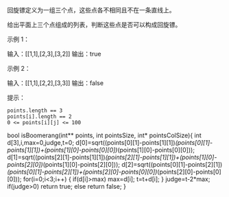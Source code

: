 回旋镖定义为一组三个点，这些点各不相同且不在一条直线上。

给出平面上三个点组成的列表，判断这些点是否可以构成回旋镖。

 

示例 1：

输入：[[1,1],[2,3],[3,2]]
输出：true


示例 2：

输入：[[1,1],[2,2],[3,3]]
输出：false

 

提示：


	points.length == 3
	points[i].length == 2
	0 <= points[i][j] <= 100

bool isBoomerang(int** points, int pointsSize, int* pointsColSize){
    int d[3],i,max=0,judge,t=0;
    d[0]=sqrt((points[0][1]-points[1][1])*(points[0][1]-points[1][1])+(points[1][0]-points[0][0])*(points[1][0]-points[0][0]));
    d[1]=sqrt((points[2][1]-points[1][1])*(points[2][1]-points[1][1])+(points[1][0]-points[2][0])*(points[1][0]-points[2][0]));
    d[2]=sqrt((points[0][1]-points[2][1])*(points[0][1]-points[2][1])+(points[2][0]-points[0][0])*(points[2][0]-points[0][0]));
    for(i=0;i<3;i++)
    {
        if(d[i]>max)
        max=d[i];
        t=t+d[i];
    }
    judge=t-2*max;
    if(judge>0)
    return true;
    else 
    return false;
}

